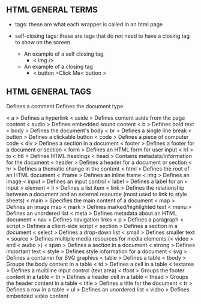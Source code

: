## HTML GENERAL TERMS

- tags: these are what each wrapper is called in an html page

- self-closing tags: these are tags that do not need to have a closing tag to show on the screen. 
    - An example of a self closing tag
        -  < img />
    - An example of a closing tag
        - < button >Click Me< button >

## HTML GENERAL TAGS

<!--...-->	Defines a comment
<!DOCTYPE> 	Defines the document type
< a >	Defines a hyperlink
< aside >	Defines content aside from the page content
< audio >	Defines embedded sound content
< b >	Defines bold text
< body >	Defines the document's body
< br >	Defines a single line break
< button >	Defines a clickable button
< code >	Defines a piece of computer code
< div >	Defines a section in a document
< footer >	Defines a footer for a document or section
< form >	Defines an HTML form for user input
< h1 > to < h6 >	Defines HTML headings
< head >	Contains metadata/information for the document
< header >	Defines a header for a document or section
< hr >	Defines a thematic change in the content
< html >	Defines the root of an HTML document
< iframe >	Defines an inline frame
< img >	Defines an image
< input >	Defines an input control
< label >	Defines a label for an < input > element
< li >	Defines a list item
< link >	Defines the relationship between a document and an external resource (most used to link to style sheets)
< main >	Specifies the main content of a document
< map >	Defines an image map
< mark >	Defines marked/highlighted text
< menu >	Defines an unordered list
< meta >	Defines metadata about an HTML document
< nav >	Defines navigation links
< p >	Defines a paragraph
< script >	Defines a client-side script
< section >	Defines a section in a document
< select >	Defines a drop-down list
< small >	Defines smaller text
< source >	Defines multiple media resources for media elements (< video > and < audio >)
< span >	Defines a section in a document
< strong >	Defines important text
< style >	Defines style information for a document
< svg >	Defines a container for SVG graphics
< table >	Defines a table
< tbody >	Groups the body content in a table
< td >	Defines a cell in a table
< textarea >	Defines a multiline input control (text area)
< tfoot >	Groups the footer content in a table
< th >	Defines a header cell in a table
< thead >	Groups the header content in a table
< title >	Defines a title for the document
< tr >	Defines a row in a table
< ul >	Defines an unordered list
< video >	Defines embedded video content